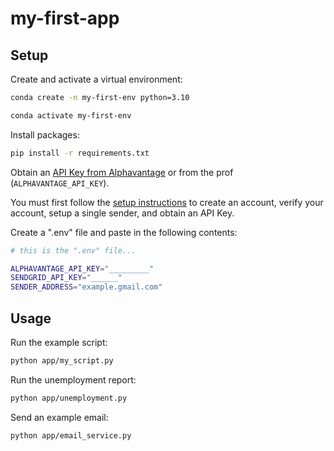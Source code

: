 # my-first-app



## Setup

Create and activate a virtual environment:

```sh
conda create -n my-first-env python=3.10

conda activate my-first-env
```


Install packages:
```sh
pip install -r requirements.txt
```

Obtain an [API Key from Alphavantage](https://www.alphavantage.co/support/#api-key) or from the prof (`ALPHAVANTAGE_API_KEY`).

You must first follow the [setup instructions](https://github.com/prof-rossetti/intro-to-python/blob/main/notes/python/packages/sendgrid.md) to create an account, verify your account, setup a single sender, and obtain an API Key.


Create a ".env" file and paste in the following contents:

```sh
# this is the ".env" file...

ALPHAVANTAGE_API_KEY="_________"
SENDGRID_API_KEY="______"
SENDER_ADDRESS="example.gmail.com"
```




## Usage

Run the example script:

```sh
python app/my_script.py
```


Run the unemployment report:

```sh
python app/unemployment.py
```


Send an example email:


```sh
python app/email_service.py
```